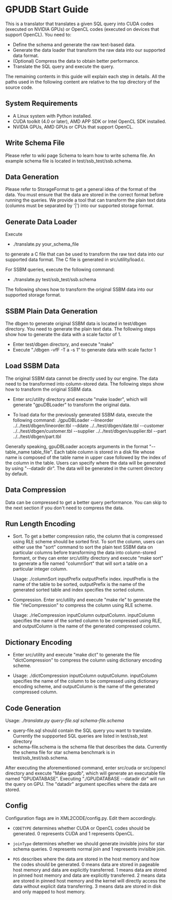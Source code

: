 GPUDB Start Guide
================

This is a translator that translates a given SQL query into CUDA codes (executed on NVIDIA GPUs) or OpenCL codes (executed on devices that support OpenCL). You need to:
 
* Define the schema and generate the raw text-based data.
* Generate the data loader that transform the raw data into our supported data format.
* (Optional) Compress the data to obtain better performance.
* Translate the SQL query and execute the query.
 
The remaining contents in this guide will explain each step in details.
All the paths used in the following content are relative to the top directory of the source code.

System Requirements
-----------------

 * A Linux system with Python installed.
 * CUDA toolkit (4.0 or later), AMD APP SDK or Intel OpenCL SDK installed.
 * NVIDIA GPUs, AMD GPUs or CPUs that support OpenCL.

Write Schema File
---------------

Please refer to wiki page Schema to learn how to write schema file. An example schema file is located in test/ssb_test/ssb.schema.

Data Generation
-------------

Please refer to StorageFormat to get a general idea of the format of the data. You must ensure that the data are stored in the correct format before running the queries. We provide a tool that can transform the plain text data (columns must be separated by '|') into our supported storage format.

Generate Data Loader
------------------

Execute 
 * ./translate.py your_schema_file 

to generate a C file that can be used to transform the raw text data into our supported data format. The C file is generated in src/utility/load.c.

For SSBM queries, execute the following command:

 * ./translate.py test/ssb_test/ssb.schema


The following shows how to transform the original SSBM data into our supported storage format. 


SSBM Plain Data Generation
-------------------------

The dbgen to generate original SSBM data is located
in test/dbgen directory. You need to generate the plain
text data. The following steps show how to generate the data with a scale factor of 1.

 * Enter test/dbgen directory, and execute "make"
 * Execute "./dbgen -vfF -T a -s 1" to generate data with scale factor 1


Load SSBM Data
--------------

The original SSBM data cannot be directly used by our engine.
The data need to be transformed into column-stored data. The following steps show how to transform the original SSBM data. 

 * Enter src/utility directory and execute "make loader", which will generate "gpuDBLoader" to transform the original data. 

 * To load data for the previously generated SSBM data, execute the following command: ./gpuDBLoader --lineorder ../../test/dbgen/lineorder.tbl --ddate ../../test/dbgen/date.tbl --customer ../../test/dbgen/customer.tbl --supplier ../../test/dbgen/supplier.tbl --part ../../test/dbgen/part.tbl

Generally speaking, gpuDBLoader accepts arguments in the format "--table_name table_file". Each table column is stored in a disk file whose name is composed of the table name in upper case followed by the index of the column in the table. Users can specify where the data will be generated by using "--datadir dir". The data will be generated in the current directory by default.

Data Compression
-----------------

Data can be compressed to get a better query performance. You can skip
to the next section if you don't need to compress the data.

Run Length Encoding
-------------------

 * Sort. To get a better compression ratio, the column that is compressed using RLE scheme should be sorted first. To sort the column, users can either use the "sort" command to sort the plain text SSBM data on particular columns before transforming the data into column-stored formant, or they can enter src/utility directory and execute "make sort" to generate a file named "columnSort" that will sort a table on a particular integer column.

    Usage: ./columnSort inputPrefix outputPrefix index. inputPrefix is the name of the table to be sorted, outputPrefix is the name of the generated sorted table and index specifies the sorted column.

 * Compression. Enter src/utility and execute "make rle" to generate the file "rleCompression" to compress the column using RLE scheme.

    Usage: ./rleCompression inputColumn outputColumn. inputColumn specifies the name of the sorted column to be compressed using RLE, and outputColumn is the name of the generated compressed column.

Dictionary Encoding
-----------------

* Enter src/utility and execute "make dict" to generate the file "dictCompression" to compress the column using dictionary encoding scheme.

* Usage: ./dictCompression inputColumn outputColumn. inputColumn specifies the name of the column to be compressed using dictionary encoding scheme, and outputColumn is the name of the generated compressed column.

Code Generation
----------------

Usage: *./translate.py query-file.sql schema-file.schema* 
 * query-file.sql should contain the SQL query you want to translate. Currently the suppported SQL queries are listed in test/ssb_test directory
 * schema-file.schema is the schema file that describes the data. Currently the schema file for star schema benchmark is in test/ssb_test/ssb.schema.

After executing the aforementioned command, enter src/cuda or src/opencl directory and execute "Make gpudb", which will generate an executable file
named "GPUDATABASE". Executing "./GPUDATABASE --datadir dir" will run the query on GPU. The "datadir" argument specifies where the data are stored.

Config
------

Configuration flags are in XML2CODE/config.py. Edit them accordingly.

* `CODETYPE` determines whether CUDA or OpenCL codes should be generated. 0 represents CUDA and 1 represents OpenCL.

* `joinType` determines whether we should generate invisible joins for star schema queries. 0 represents normal join and 1 represents invisible join.

* `POS` describes where the data are stored in the host memory and how the codes should be generated. 0 means data are stored in pageable host memory and data are explicitly transferred. 1 means data are stored in pinned host memory and data are explicitly transferred. 2 means data are stored in pinned host memory and the kernel will directly access the data without explicit data transferring. 3 means data are stored in disk and only mapped to host memory.
